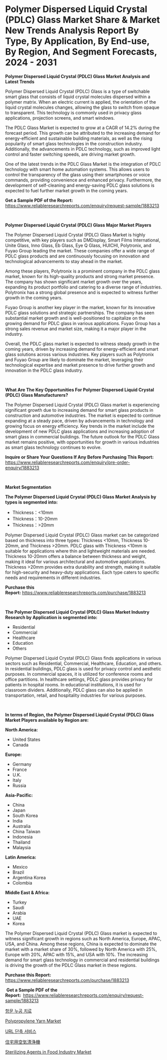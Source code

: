 <p><h1>Polymer Dispersed Liquid Crystal (PDLC) Glass Market Share & Market New Trends Analysis Report By Type, By Application, By End-use, By Region, And Segment Forecasts, 2024 - 2031</h1></p><p><strong>Polymer Dispersed Liquid Crystal (PDLC) Glass Market Analysis and Latest Trends</strong></p>
<p><p>Polymer Dispersed Liquid Crystal (PDLC) Glass is a type of switchable smart glass that consists of liquid crystal molecules dispersed within a polymer matrix. When an electric current is applied, the orientation of the liquid crystal molecules changes, allowing the glass to switch from opaque to transparent. This technology is commonly used in privacy glass applications, projection screens, and smart windows.</p><p>The PDLC Glass Market is expected to grow at a CAGR of 14.2% during the forecast period. This growth can be attributed to the increasing demand for energy-efficient and sustainable building materials, as well as the rising popularity of smart glass technologies in the construction industry. Additionally, the advancements in PDLC technology, such as improved light control and faster switching speeds, are driving market growth.</p><p>One of the latest trends in the PDLC Glass Market is the integration of PDLC technology with smart home automation systems. This allows users to control the transparency of the glass using their smartphones or voice commands, providing convenience and enhanced privacy. Furthermore, the development of self-cleaning and energy-saving PDLC glass solutions is expected to fuel further market growth in the coming years.</p></p>
<p><strong>Get a Sample PDF of the Report:&nbsp;</strong> <a href="https://www.reliableresearchreports.com/enquiry/request-sample/1883213">https://www.reliableresearchreports.com/enquiry/request-sample/1883213</a></p>
<p>&nbsp;</p>
<p><strong>Polymer Dispersed Liquid Crystal (PDLC) Glass Major Market Players</strong></p>
<p><p>The Polymer Dispersed Liquid Crystal (PDLC) Glass Market is highly competitive, with key players such as DMDisplay, Smart Films International, Unite Glass, Inno Glass, Eb Glass, Eye Q Glass, HUICHI, Polytronix, and Fuyao Group leading the market. These companies offer a wide range of PDLC glass products and are continuously focusing on innovation and technological advancements to stay ahead in the market.</p><p>Among these players, Polytronix is a prominent company in the PDLC glass market, known for its high-quality products and strong market presence. The company has shown significant market growth over the years, expanding its product portfolio and catering to a diverse range of industries. Polytronix has a strong global presence and is expected to witness further growth in the coming years.</p><p>Fuyao Group is another key player in the market, known for its innovative PDLC glass solutions and strategic partnerships. The company has seen substantial market growth and is well-positioned to capitalize on the growing demand for PDLC glass in various applications. Fuyao Group has a strong sales revenue and market size, making it a major player in the industry.</p><p>Overall, the PDLC glass market is expected to witness steady growth in the coming years, driven by increasing demand for energy-efficient and smart glass solutions across various industries. Key players such as Polytronix and Fuyao Group are likely to dominate the market, leveraging their technological expertise and market presence to drive further growth and innovation in the PDLC glass industry.</p></p>
<p>&nbsp;</p>
<p><strong>What Are The Key Opportunities For Polymer Dispersed Liquid Crystal (PDLC) Glass Manufacturers?</strong></p>
<p><p>The Polymer Dispersed Liquid Crystal (PDLC) Glass market is experiencing significant growth due to increasing demand for smart glass products in construction and automotive industries. The market is expected to continue expanding at a steady pace, driven by advancements in technology and growing focus on energy efficiency. Key trends in the market include the development of new PDLC glass applications and increasing adoption of smart glass in commercial buildings. The future outlook for the PDLC Glass market remains positive, with opportunities for growth in various industries as smart glass technology continues to evolve.</p></p>
<p><strong>Inquire or Share Your Questions If Any Before Purchasing This Report:</strong> <a href="https://www.reliableresearchreports.com/enquiry/pre-order-enquiry/1883213">https://www.reliableresearchreports.com/enquiry/pre-order-enquiry/1883213</a></p>
<p>&nbsp;</p>
<p><strong>Market Segmentation</strong></p>
<p><strong>The Polymer Dispersed Liquid Crystal (PDLC) Glass Market Analysis by types is segmented into:</strong></p>
<p><ul><li>Thickness：<10mm</li><li>Thickness：10-20mm</li><li>Thickness：>20mm</li></ul></p>
<p><p>Polymer Dispersed Liquid Crystal (PDLC) Glass market can be categorized based on thickness into three types: Thickness <10mm, Thickness 10-20mm, and Thickness >20mm. PDLC glass with Thickness <10mm is suitable for applications where thin and lightweight materials are needed. Thickness 10-20mm offers a balance between thickness and weight, making it ideal for various architectural and automotive applications. Thickness >20mm provides extra durability and strength, making it suitable for high-security and heavy-duty applications. Each type caters to specific needs and requirements in different industries.</p></p>
<p><strong>Purchase this Report:&nbsp;</strong><a href="https://www.reliableresearchreports.com/purchase/1883213">https://www.reliableresearchreports.com/purchase/1883213</a></p>
<p>&nbsp;</p>
<p><strong>The Polymer Dispersed Liquid Crystal (PDLC) Glass Market Industry Research by Application is segmented into:</strong></p>
<p><ul><li>Residential</li><li>Commercial</li><li>Healthcare</li><li>Education</li><li>Others</li></ul></p>
<p><p>Polymer Dispersed Liquid Crystal (PDLC) Glass finds applications in various sectors such as Residential, Commercial, Healthcare, Education, and others. In residential buildings, PDLC glass is used for privacy control and aesthetic purposes. In commercial spaces, it is utilized for conference rooms and office partitions. In healthcare settings, PDLC glass provides privacy for patients in hospital rooms. In educational institutions, it is used for classroom dividers. Additionally, PDLC glass can also be applied in transportation, retail, and hospitality industries for various purposes.</p></p>
<p>&nbsp;</p>
<p><strong>In terms of Region, the Polymer Dispersed Liquid Crystal (PDLC) Glass Market Players available by Region are:</strong></p>
<p>
    <p> <strong> North America: </strong>
        <ul>
            <li>United States</li>
            <li>Canada</li>
        </ul>
        </p> 
    <p> <strong> Europe: </strong>
        <ul>
            <li>Germany</li>
            <li>France</li>
            <li>U.K.</li>
            <li>Italy</li>
            <li>Russia</li>
        </ul>
        </p> 
    <p> <strong> Asia-Pacific: </strong>
        <ul>
            <li>China</li>
            <li>Japan</li>
            <li>South Korea</li>
            <li>India</li>
            <li>Australia</li>
            <li>China Taiwan</li>
            <li>Indonesia</li>
            <li>Thailand</li>
            <li>Malaysia</li>
        </ul>
        </p> 
    <p> <strong> Latin America: </strong>
        <ul>
            <li>Mexico</li>
            <li>Brazil</li>
            <li>Argentina Korea</li>
            <li>Colombia</li>
        </ul>
        </p> 
    <p> <strong> Middle East & Africa: </strong>
        <ul>
            <li>Turkey</li>
            <li>Saudi</li>
            <li>Arabia</li>
            <li>UAE</li>
            <li>Korea</li>
        </ul>
    </p>
    </p>
<p><p>The Polymer Dispersed Liquid Crystal (PDLC) Glass market is expected to witness significant growth in regions such as North America, Europe, APAC, USA, and China. Among these regions, China is expected to dominate the market with a market share of 30%, followed by North America with 25%, Europe with 20%, APAC with 15%, and USA with 10%. The increasing demand for smart glass technology in commercial and residential buildings is driving the growth of the PDLC Glass market in these regions.</p></p>
<p><strong>Purchase this Report: </strong><a href="https://www.reliableresearchreports.com/purchase/1883213">https://www.reliableresearchreports.com/purchase/1883213</a></p>
<p>&nbsp;<strong>Get a Sample PDF of the Report:&nbsp;&nbsp;</strong><a href="https://www.reliableresearchreports.com/enquiry/request-sample/1883213">https://www.reliableresearchreports.com/enquiry/request-sample/1883213</a></p>
<p><strong></strong></p>
<p><p><a href="https://github.com/vsn7qpua81q/Market-Research-Report-List-1/blob/main/47025221533.md">항문 누공 치료</a></p><p><a href="https://issuu.com/reportprime-2/docs/polypropylene-yarn-market-size-2030.pptx">Polypropylene Yarn Market</a></p><p><a href="https://github.com/trmesnao7959541/Market-Research-Report-List-1/blob/main/86824811532.md">URL 단축 서비스</a></p><p><a href="https://github.com/xnljig2898992/Market-Research-Report-List-1/blob/main/63095331870.md">住宅用空気清浄機</a></p><p><a href="https://github.com/Whitneyboyettebo9kiw7yr13/Market-Research-Report-List-1/blob/main/sterilizing-agents-in-food-industry-market.md">Sterilizing Agents in Food Industry Market</a></p></p>